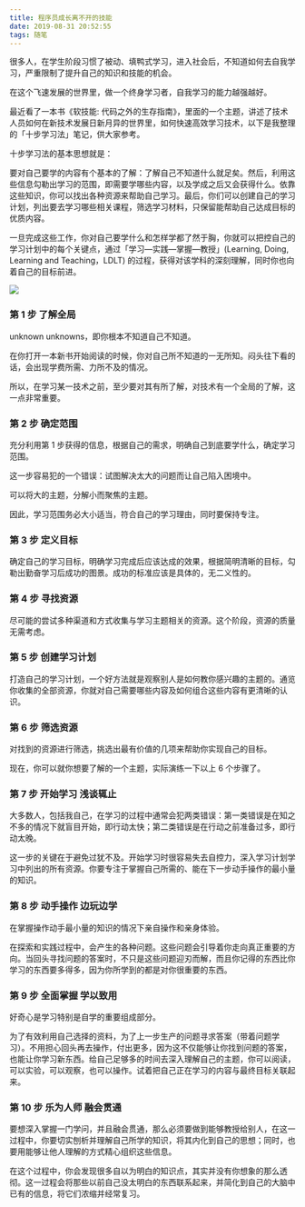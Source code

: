 ```yaml
---
title: 程序员成长离不开的技能
date: 2019-08-31 20:52:55
tags: 随笔
---
```


很多人，在学生阶段习惯了被动、填鸭式学习，进入社会后，不知道如何去自我学习，严重限制了提升自己的知识和技能的机会。

在这个飞速发展的世界里，做一个终身学习者，自我学习的能力越强越好。

最近看了一本书《软技能: 代码之外的生存指南》，里面的一个主题，讲述了技术人员如何在新技术发展日新月异的世界里，如何快速高效学习技术，以下是我整理的「十步学习法」笔记，供大家参考。

十步学习法的基本思想就是：

要对自己要学的内容有个基本的了解：了解自己不知道什么就足矣。然后，利用这些信息勾勒出学习的范围，即需要学哪些内容，以及学成之后又会获得什么。依靠这些知识，你可以找出各种资源来帮助自己学习。最后，你们可以创建自己的学习计划，列出要去学习哪些相关课程，筛选学习材料，只保留能帮助自己达成目标的优质内容。

一旦完成这些工作，你对自己要学什么和怎样学都了然于胸，你就可以把控自己的学习计划中的每个关键点，通过「学习—实践—掌握—教授」(Learning, Doing, Learning and Teaching，LDLT) 的过程，获得对该学科的深刻理解，同时你也向着自己的目标前进。

![](https://github.com/zywudev/blog-source/raw/master/image/ten-step-learing-method)

### 第 1 步 了解全局

unknown unknowns，即你根本不知道自己不知道。

在你打开一本新书开始阅读的时候，你对自己所不知道的一无所知。闷头往下看的话，会出现学费所需、力所不及的情况。

所以，在学习某一技术之前，至少要对其有所了解，对技术有一个全局的了解，这一点非常重要。

### 第 2 步 确定范围

充分利用第 1 步获得的信息，根据自己的需求，明确自己到底要学什么，确定学习范围。

这一步容易犯的一个错误：试图解决太大的问题而让自己陷入困境中。

可以将大的主题，分解小而聚焦的主题。

因此，学习范围务必大小适当，符合自己的学习理由，同时要保持专注。

### 第 3 步 定义目标

确定自己的学习目标，明确学习完成后应该达成的效果，根据简明清晰的目标，勾勒出勤奋学习后成功的图景。成功的标准应该是具体的，无二义性的。

### 第 4 步 寻找资源

尽可能的尝试多种渠道和方式收集与学习主题相关的资源。这个阶段，资源的质量无需考虑。

### 第 5 步 创建学习计划

打造自己的学习计划，一个好方法就是观察别人是如何教你感兴趣的主题的。通览你收集的全部资源，你就对自己需要哪些内容及如何组合这些内容有更清晰的认识。

### 第 6 步 筛选资源

对找到的资源进行筛选，挑选出最有价值的几项来帮助你实现自己的目标。

现在，你可以就你想要了解的一个主题，实际演练一下以上 6 个步骤了。

### 第 7 步 开始学习 浅谈辄止

大多数人，包括我自己，在学习的过程中通常会犯两类错误：第一类错误是在知之不多的情况下就盲目开始，即行动太快；第二类错误是在行动之前准备过多，即行动太晚。

这一步的关键在于避免过犹不及。开始学习时很容易失去自控力，深入学习计划学习中列出的所有资源。你要专注于掌握自己所需的、能在下一步动手操作的最小量的知识。

### 第 8 步 动手操作 边玩边学

在掌握操作动手最小量的知识的情况下亲自操作和亲身体验。

在探索和实践过程中，会产生的各种问题。这些问题会引导着你走向真正重要的方向。当回头寻找问题的答案时，不只是这些问题迎刃而解，而且你记得的东西比你学习的东西要多得多，因为你所学到的都是对你很重要的东西。

### 第 9 步 全面掌握 学以致用

好奇心是学习特别是自学的重要组成部分。

为了有效利用自己选择的资料，为了上一步生产的问题寻求答案（带着问题学习）。不用担心回头再去操作，付出更多，因为这不仅能够让你找到问题的答案，也能让你学习新东西。给自己足够多的时间去深入理解自己的主题，你可以阅读，可以实验，可以观察，也可以操作。试着把自己正在学习的内容与最终目标关联起来。

### 第 10 步 乐为人师 融会贯通

要想深入掌握一门学问，并且融会贯通，那么必须要做到能够教授给别人，在这一过程中，你要切实刨析并理解自己所学的知识，将其内化到自己的思想；同时，也要用能够让他人理解的方式精心组织这些信息。

在这个过程中，你会发现很多自以为明白的知识点，其实并没有你想象的那么透彻。这一过程会将那些以前自己没太明白的东西联系起来，并简化到自己的大脑中已有的信息，将它们浓缩并经常复习。
